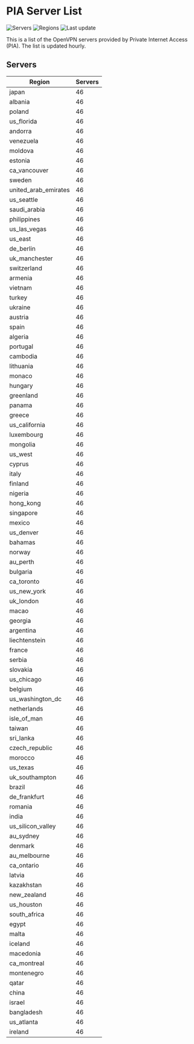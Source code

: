 # PIA Server List

![Servers](https://img.shields.io/badge/servers-4,462-blue) ![Regions](https://img.shields.io/badge/regions-97-blue) ![Last update](https://img.shields.io/badge/last_updated-Sat_Apr_27_20:00:33_GMT_2024-blue)

This is a list of the OpenVPN servers provided by Private Internet Access (PIA). The list is updated hourly.

## Servers
| Region               | Servers |
|----------------------|---------|
| japan | 46 |
| albania | 46 |
| poland | 46 |
| us_florida | 46 |
| andorra | 46 |
| venezuela | 46 |
| moldova | 46 |
| estonia | 46 |
| ca_vancouver | 46 |
| sweden | 46 |
| united_arab_emirates | 46 |
| us_seattle | 46 |
| saudi_arabia | 46 |
| philippines | 46 |
| us_las_vegas | 46 |
| us_east | 46 |
| de_berlin | 46 |
| uk_manchester | 46 |
| switzerland | 46 |
| armenia | 46 |
| vietnam | 46 |
| turkey | 46 |
| ukraine | 46 |
| austria | 46 |
| spain | 46 |
| algeria | 46 |
| portugal | 46 |
| cambodia | 46 |
| lithuania | 46 |
| monaco | 46 |
| hungary | 46 |
| greenland | 46 |
| panama | 46 |
| greece | 46 |
| us_california | 46 |
| luxembourg | 46 |
| mongolia | 46 |
| us_west | 46 |
| cyprus | 46 |
| italy | 46 |
| finland | 46 |
| nigeria | 46 |
| hong_kong | 46 |
| singapore | 46 |
| mexico | 46 |
| us_denver | 46 |
| bahamas | 46 |
| norway | 46 |
| au_perth | 46 |
| bulgaria | 46 |
| ca_toronto | 46 |
| us_new_york | 46 |
| uk_london | 46 |
| macao | 46 |
| georgia | 46 |
| argentina | 46 |
| liechtenstein | 46 |
| france | 46 |
| serbia | 46 |
| slovakia | 46 |
| us_chicago | 46 |
| belgium | 46 |
| us_washington_dc | 46 |
| netherlands | 46 |
| isle_of_man | 46 |
| taiwan | 46 |
| sri_lanka | 46 |
| czech_republic | 46 |
| morocco | 46 |
| us_texas | 46 |
| uk_southampton | 46 |
| brazil | 46 |
| de_frankfurt | 46 |
| romania | 46 |
| india | 46 |
| us_silicon_valley | 46 |
| au_sydney | 46 |
| denmark | 46 |
| au_melbourne | 46 |
| ca_ontario | 46 |
| latvia | 46 |
| kazakhstan | 46 |
| new_zealand | 46 |
| us_houston | 46 |
| south_africa | 46 |
| egypt | 46 |
| malta | 46 |
| iceland | 46 |
| macedonia | 46 |
| ca_montreal | 46 |
| montenegro | 46 |
| qatar | 46 |
| china | 46 |
| israel | 46 |
| bangladesh | 46 |
| us_atlanta | 46 |
| ireland | 46 |